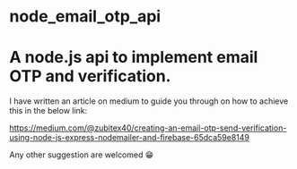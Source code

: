 # node_email_otp_api

# A node.js api to implement email OTP and verification.

I have written an article on medium to guide you through on how to achieve this in the below link:

https://medium.com/@zubitex40/creating-an-email-otp-send-verification-using-node-js-express-nodemailer-and-firebase-65dca59e8149

Any other suggestion are welcomed 😁
